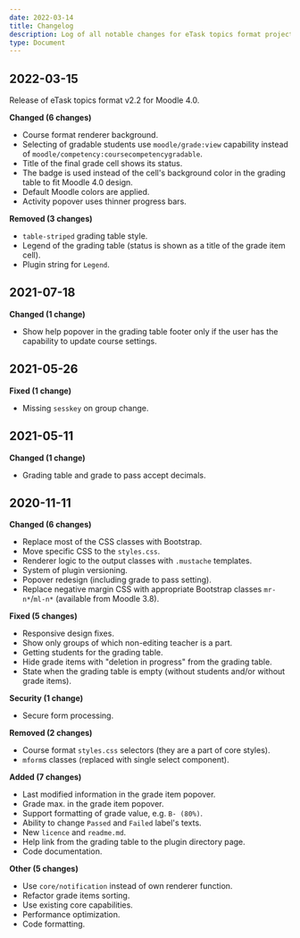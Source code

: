 ```yaml
---
date: 2022-03-14
title: Changelog
description: Log of all notable changes for eTask topics format project.
type: Document
---
```


## 2022-03-15

Release of eTask topics format v2.2 for Moodle 4.0.

**Changed (6 changes)**
- Course format renderer background.
- Selecting of gradable students use `moodle/grade:view` capability instead of `moodle/competency:coursecompetencygradable`.
- Title of the final grade cell shows its status.
- The badge is used instead of the cell's background color in the grading table to fit Moodle 4.0 design.
- Default Moodle colors are applied.
- Activity popover uses thinner progress bars.

**Removed (3 changes)**
- `table-striped` grading table style.
- Legend of the grading table (status is shown as a title of the grade item cell).
- Plugin string for `Legend`.

## 2021-07-18

**Changed (1 change)**

- Show help popover in the grading table footer only if the user has the capability to update course settings.

## 2021-05-26

**Fixed (1 change)**

- Missing `sesskey` on group change.

## 2021-05-11

**Changed (1 change)**

- Grading table and grade to pass accept decimals.

## 2020-11-11

**Changed (6 changes)**

- Replace most of the CSS classes with Bootstrap.
- Move specific CSS to the `styles.css`.
- Renderer logic to the output classes with `.mustache` templates.
- System of plugin versioning.
- Popover redesign (including grade to pass setting).
- Replace negative margin CSS with appropriate Bootstrap classes `mr-n*`/`ml-n*` (available from Moodle 3.8).

**Fixed (5 changes)**

- Responsive design fixes.
- Show only groups of which non-editing teacher is a part.
- Getting students for the grading table.
- Hide grade items with "deletion in progress" from the grading table.
- State when the grading table is empty (without students and/or without grade items).

**Security (1 change)**

- Secure form processing.

**Removed (2 changes)**

- Course format `styles.css` selectors (they are a part of core styles).
- `mform`s classes (replaced with single select component).

**Added (7 changes)**

- Last modified information in the grade item popover.
- Grade max. in the grade item popover.
- Support formatting of grade value, e.g. `B- (80%)`.
- Ability to change `Passed` and `Failed` label's texts.
- New `licence` and `readme.md`.
- Help link from the grading table to the plugin directory page.
- Code documentation.

**Other (5 changes)**

- Use `core/notification` instead of own renderer function.
- Refactor grade items sorting.
- Use existing core capabilities.
- Performance optimization.
- Code formatting.
